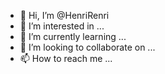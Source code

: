 - 👋 Hi, I’m @HenriRenri
- 👀 I’m interested in ...
- 🌱 I’m currently learning ...
- 💞️ I’m looking to collaborate on ...
- 📫 How to reach me ...

<!---
HenriRenri/HenriRenri is a ✨ special ✨ repository because its `README.md` (this file) appears on your GitHub profile.
You can click the Preview link to take a look at your changes.
--->
